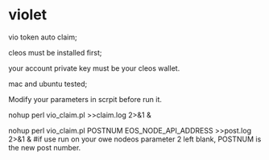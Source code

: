 # violet

vio token auto claim;

cleos must be installed first;

your account private key must be your cleos wallet.

mac and ubuntu tested;

Modify your parameters in scrpit before run it.

nohup perl vio_claim.pl >>claim.log 2>&1 &

nohup perl vio_claim.pl POSTNUM EOS_NODE_API_ADDRESS  >>post.log 2>&1 &    #if use run on your owe nodeos parameter 2 left blank, POSTNUM is the new post number.

